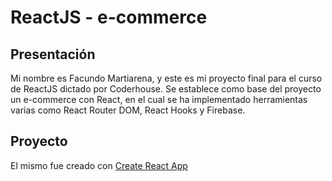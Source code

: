 # ReactJS - e-commerce

## Presentación
 Mi nombre es Facundo Martiarena, y este es mi proyecto final para el curso de ReactJS dictado por Coderhouse. Se establece como base del proyecto
 un e-commerce con React, en el cual se ha implementado herramientas varias como React Router DOM, React Hooks y Firebase.
 
## Proyecto 
 El mismo fue creado con [Create React App](https://create-react-app.dev/)
 

